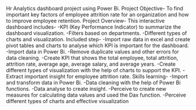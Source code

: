 Hr Analytics dashboard project using Power Bi.
Project Objective-
To find important key factors of employee attrition rate for an organization and how to improve employee retention.
Project Overview-
This interactive dashboard includes-
-KPI (Key Performance Indicator) to summarize the dashboard visualization.
-Filters based on departments.
-Different types of charts and visualization.
Included step-
-Import raw data in excel and create pivot tables and charts to analyse which KPI is important for the dashboard.
-Import data in Power Bi.
-Remove duplicate values and other errors for data cleaning.
-Create KPI that shows the total employee, total attrition, attrition rate, average age, average salary, and average years.
-Create different types of visualization with the help of charts to support the KPI.
-Extract important insight for employee attrition rate.
Skills learning-
-Import and transform data in Power Bi.
-Data cleaning with the help of Power Bi functions.
-Data analyse to create insight.
-Perceive to create new measures for calculating data values and used the Dax function.
-Perceive different types of charts and effective visualization
